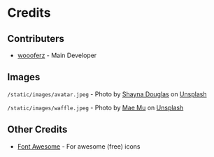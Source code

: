 # Credits

## Contributers

- [woooferz](https://github.com/woooferz) - Main Developer

## Images

`/static/images/avatar.jpeg` - Photo by [Shayna Douglas](https://unsplash.com/@itsmaemedia?utm_source=unsplash&utm_medium=referral&utm_content=creditCopyText) on [Unsplash](https://unsplash.com/s/photos/golden-retriever-puppy?utm_source=unsplash&utm_medium=referral&utm_content=creditCopyText)

`/static/images/waffle.jpeg` - Photo by [Mae Mu](https://unsplash.com/@picoftasty?utm_source=unsplash&utm_medium=referral&utm_content=creditCopyText) on [Unsplash](https://unsplash.com/s/photos/waffle?utm_source=unsplash&utm_medium=referral&utm_content=creditCopyText)

## Other Credits

- [Font Awesome](https://fontawesome.com/) - For awesome (free) icons
